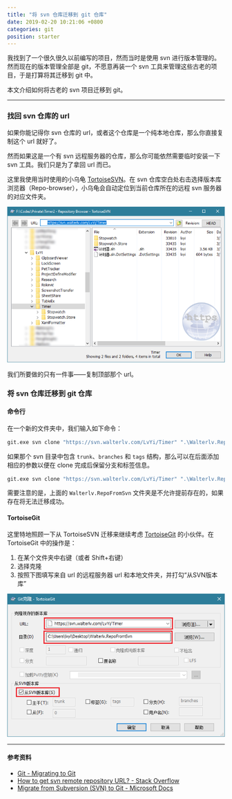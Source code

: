 ```yaml
---
title: "将 svn 仓库迁移到 git 仓库"
date: 2019-02-20 10:21:06 +0800
categories: git
position: starter
---
```


我找到了一个很久很久以前编写的项目，然而当时是使用 svn 进行版本管理的。然而现在的版本管理全部是 git，不愿意再装一个 svn 工具来管理这些古老的项目，于是打算将其迁移到 git 中。

本文介绍如何将古老的 svn 项目迁移到 git。

---

<div id="toc"></div>

### 找回 svn 仓库的 url

如果你能记得你 svn 仓库的 url，或者这个仓库是一个纯本地仓库，那么你直接复制这个 url 就好了。

然而如果这是一个有 svn 远程服务器的仓库，那么你可能依然需要临时安装一下 svn 工具。我们只是为了拿回 url 而已。

这里我使用当时使用的小乌龟 [TortoiseSVN](https://tortoisesvn.net/index.zh.html)。在 svn 仓库空白处右击选择版本库浏览器（Repo-browser），小乌龟会自动定位到当前仓库所在的远程 svn 服务器的对应文件夹。

![版本库浏览器](/static/posts/2019-02-20-10-11-00.png)

我们所要做的只有一件事——复制顶部那个 url。

### 将 svn 仓库迁移到 git 仓库

#### 命令行

在一个新的文件夹中，我们输入如下命令：

```bash
git.exe svn clone "https://svn.walterlv.com/LvYi/Timer" ".\Walterlv.RepoFromSvn"
```

如果那个 svn 目录中包含 `trunk`、`branches` 和 `tags` 结构，那么可以在后面添加相应的参数以便在 clone 完成后保留分支和标签信息。

```bash
git.exe svn clone "https://svn.walterlv.com/LvYi/Timer" ".\Walterlv.RepoFromSvn" -T trunk -b branches -t tags
```

需要注意的是，上面的 `Walterlv.RepoFromSvn` 文件夹是不允许提前存在的，如果存在将无法迁移成功。

#### TortoiseGit

这里特地照顾一下从 TortoiseSVN 迁移来继续考虑 [TortoiseGit](https://tortoisegit.org/) 的小伙伴。在 TortoiseGit 中的操作是：

1. 在某个文件夹中右键（或者 Shift+右键）
1. 选择克隆
1. 按照下图填写来自 url 的远程服务器 url 和本地文件夹，并打勾“从SVN版本库”

![TortoiseGit 上的迁移 SVN 操作](/static/posts/2019-02-20-10-19-21.png)

---

#### 参考资料

- [Git - Migrating to Git](https://git-scm.com/book/en/v2/Git-and-Other-Systems-Migrating-to-Git)
- [How to get svn remote repository URL? - Stack Overflow](https://stackoverflow.com/questions/9128344/how-to-get-svn-remote-repository-url)
- [Migrate from Subversion (SVN) to Git - Microsoft Docs](https://docs.microsoft.com/en-us/azure/devops/articles/perform-migration-from-svn-to-git?view=azure-devops)
